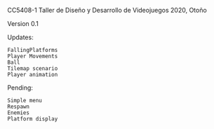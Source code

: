 CC5408-1 Taller de Diseño y Desarrollo de Videojuegos 2020, Otoño

Version 0.1

Updates:

    FallingPlatforms
    Player Movements
    Ball
    Tilemap scenario
    Player animation

Pending:

    Simple menu
    Respawn
    Enemies
    Platform display


